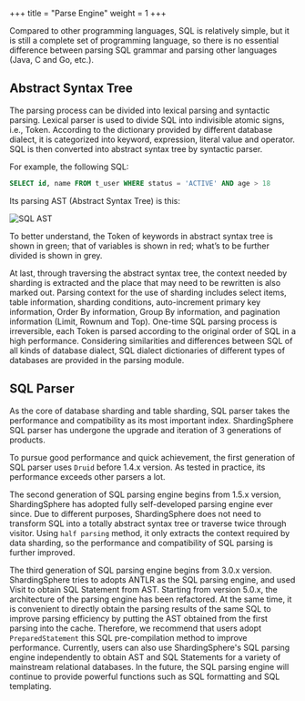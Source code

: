 +++
title = "Parse Engine"
weight = 1
+++

Compared to other programming languages, SQL is relatively simple, but it is still a complete set of programming language, so there is no essential difference between parsing SQL grammar and parsing other languages (Java, C and Go, etc.).

## Abstract Syntax Tree

The parsing process can be divided into lexical parsing and syntactic parsing. Lexical parser is used to divide SQL into indivisible atomic signs, i.e., Token. According to the dictionary provided by different database dialect, it is categorized into keyword, expression, literal value and operator. SQL is then converted into abstract syntax tree by syntactic parser.

For example, the following SQL:

```sql
SELECT id, name FROM t_user WHERE status = 'ACTIVE' AND age > 18
```

Its parsing AST (Abstract Syntax Tree) is this:

![SQL AST](https://shardingsphere.apache.org/document/current/img/sharding/sql_ast.png)

To better understand, the Token of keywords in abstract syntax tree is shown in green; that of variables is shown in red; what’s to be further divided is shown in grey.

At last, through traversing the abstract syntax tree, the context needed by sharding is extracted and the place that may need to be rewritten is also marked out. Parsing context for the use of sharding includes select items, table information, sharding conditions, auto-increment primary key information, Order By information, Group By information, and pagination information (Limit, Rownum and Top). One-time SQL parsing process is irreversible, each Token is parsed according to the original order of SQL in a high performance. Considering similarities and differences between SQL of all kinds of database dialect, SQL dialect dictionaries of different types of databases are provided in the parsing module.

## SQL Parser

As the core of database sharding and table sharding, SQL parser takes the performance and compatibility as its most important index. ShardingSphere SQL parser has undergone the upgrade and iteration of 3 generations of products.

To pursue good performance and quick achievement, the first generation of SQL parser uses `Druid` before 1.4.x version. As tested in practice, its performance exceeds other parsers a lot.

The second generation of SQL parsing engine begins from 1.5.x version, ShardingSphere has adopted fully self-developed parsing engine ever since. Due to different purposes, ShardingSphere does not need to transform SQL into a totally abstract syntax tree or traverse twice through visitor. Using `half parsing` method, it only extracts the context required by data sharding, so the performance and compatibility of SQL parsing is further improved.

The third generation of SQL parsing engine begins from 3.0.x version. ShardingSphere tries to adopts ANTLR as the SQL parsing engine, and used Visit to obtain SQL Statement from AST. Starting from version 5.0.x, the architecture of the parsing engine has been refactored. At the same time, it is convenient to directly obtain the parsing results of the same SQL to improve parsing efficiency by putting the AST obtained from the first parsing into the cache. Therefore, we recommend that users adopt `PreparedStatement` this SQL pre-compilation method to improve performance. Currently, users can also use ShardingSphere's SQL parsing engine independently to obtain AST and SQL Statements for a variety of mainstream relational databases. In the future, the SQL parsing engine will continue to provide powerful functions such as SQL formatting and SQL templating.
